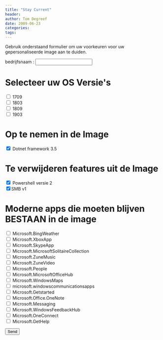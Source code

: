 ```yaml
---
title: "Stay Current"
header:
author: Tom Degreef
date: 2009-06-23 
categories:
tags:
---
```


Gebruik onderstaand formulier om uw voorkeuren voor uw gepersonaliseerde image aan te duiden.


<form action="http://formspree.io/info@oscc.be" method="POST">
bedrijfsnaam : <input name="BedrijfsNaam" type="text" maxlength="255" value=""/>

# Selecteer uw OS Versie's #

 <input name="1709" type="checkbox" value="1709" /> 1709 <br>
 <input name="1803" type="checkbox" value="1803" /> 1803 <br>
 <input name="1809" type="checkbox" value="1809" /> 1809 <br>
 <input name="1903" type="checkbox" value="1903" /> 1903

# Op te nemen in de Image #

<input name="Dotnet35" type="checkbox" value="Dotnet framework 3.5" checked/> Dotnet framework 3.5

# Te verwijderen features uit de Image #

<input name="Posh2" type="checkbox" value="Powershell versie 2" checked /> Powershell versie 2 <br>
<input name="SMBv1" type="checkbox" value="SMB v1" checked/>SMB v1

# Moderne apps die moeten blijven BESTAAN in de image #

<input name="Microsoft.BingWeather" type="checkbox" value="Microsoft.BingWeather" /> Microsoft.BingWeather <br>
<input name="Microsoft.XboxApp" type="checkbox" value="Microsoft.XboxApp" /> Microsoft.XboxApp <br>
<input name="Microsoft.SkypeApp" type="checkbox" value="Microsoft.SkypeApp" /> Microsoft.SkypeApp <br>
<input name="Microsoft.MicrosoftSolitaireCollection" type="checkbox" value="Microsoft.MicrosoftSolitaireCollection" /> Microsoft.MicrosoftSolitaireCollection <br>
<input name="Microsoft.ZuneMusic" type="checkbox" value="Microsoft.ZuneMusic" /> Microsoft.ZuneMusic <br>
<input name="Microsoft.ZuneVideo" type="checkbox" value="Microsoft.ZuneVideo" /> Microsoft.ZuneVideo <br>
<input name="Microsoft.People" type="checkbox" value="Microsoft.People" /> Microsoft.People <br>
<input name="Microsoft.MicrosoftOfficeHub" type="checkbox" value="Microsoft.MicrosoftOfficeHub" /> Microsoft.MicrosoftOfficeHub <br>
<input name="Microsoft.WindowsMaps" type="checkbox" value="Microsoft.WindowsMaps" /> Microsoft.WindowsMaps <br>
<input name="microsoft.windowscommunicationsapps" type="checkbox" value="microsoft.windowscommunicationsapps" /> microsoft.windowscommunicationsapps <br>
<input name="Microsoft.Getstarted" type="checkbox" value="Microsoft.Getstarted" /> Microsoft.Getstarted <br>
<input name="Microsoft.Office.OneNote" type="checkbox" value="Microsoft.Office.OneNote" /> Microsoft.Office.OneNote <br>
<input name="Microsoft.Messaging" type="checkbox" value="Microsoft.Messaging" /> Microsoft.Messaging <br>
<input name="Microsoft.WindowsFeedbackHub" type="checkbox" value="Microsoft.WindowsFeedbackHub" /> Microsoft.WindowsFeedbackHub <br>
<input name="Microsoft.OneConnect" type="checkbox" value="Microsoft.OneConnect" /> Microsoft.OneConnect <br>
<input name="Microsoft.GetHelp" type="checkbox" value="Microsoft.GetHelp" /> Microsoft.GetHelp <br>



<button type="submit">Send</button>
</form>